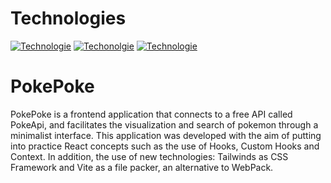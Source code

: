# Technologies
[![Technologie](https://img.shields.io/badge/Tecnologie-React-blue)](https://es.reactjs.org/)
[![Techonolgie](https://img.shields.io/badge/Tecnologie-Vite-orange)](https://vitejs.dev/)
[![Technologie](https://img.shields.io/badge/Tecnologie-Tailwinds-bluelight)](https://tailwindcss.com/)
# PokePoke
PokePoke is a frontend application that connects to a free API called PokeApi, and facilitates the visualization and search of pokemon through a minimalist interface. 
This application was developed with the aim of putting into practice React concepts such as the use of Hooks, Custom Hooks and Context. In addition, the use of new technologies: Tailwinds as CSS Framework and Vite as a file packer, an alternative to WebPack.
